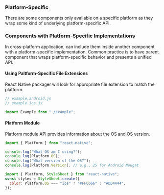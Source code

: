 ### Platform-Specific

There are some components only available on a specific platform as they wrap some kind of underlying platform-specific API.

### Components with Platform-Specific Implementations

In cross-platform application, can include them inside another component with a platform-specific implementation. Common practice is to have parent component that wraps platform-specific behavior and presents a unified API.

#### Using Paltform-Specific File Extensions

React Native packager will look for appropriate file extension to match the platform.

```js
// example.android.js
// example.ios.js

import Example from "./example";
```

#### Platform Module

Platform module API provides information about the OS and OS version.

```js
import { Platform } from "react-native";

console.log("What OS am I using?");
console.log(Platform.OS);
console.log("What version of the OS?");
console.log(Platform.Version); // e.g., 25 for Android Nougat

import { Platform, StyleSheet } from "react-native";
const styles = StyleSheet.create({
  color: Platform.OS === "ios" ? "#FF6666" : "#DD4444",
});
```
